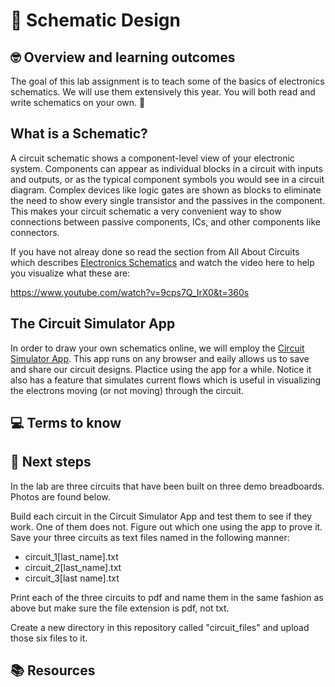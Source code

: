 # :robot: Schematic Design

## 🤓 Overview and learning outcomes 

The goal of this lab assignment is to teach some of the basics of electronics schematics.  We will use them extensively this year.  You will both read and write schematics on your own. 🚀

## What is a Schematic?

A circuit schematic shows a component-level view of your electronic system. Components can appear as individual blocks in a circuit with inputs and outputs, or as the typical component symbols you would see in a circuit diagram. Complex devices like logic gates are shown as blocks to eliminate the need to show every single transistor and the passives in the component. This makes your circuit schematic a very convenient way to show connections between passive components, ICs, and other components like connectors.

If you have not alreay done so read the section from All About Circuits which describes [Electronics Schematics](https://www.allaboutcircuits.com/technical-articles/understanding-schematics/) and watch the video here to help you visualize what these are:

https://www.youtube.com/watch?v=9cps7Q_IrX0&t=360s

## The Circuit Simulator App

In order to draw your own schematics online, we will employ the [Circuit Simulator App](https://thumbsdb.herokuapp.com/circuit/).  This app runs on any browser and eaily allows us to save and share our circuit designs.  Plactice using the app for a while.  Notice it also has a feature that simulates current flows which is useful in visualizing the electrons moving (or not moving) through the circuit.

## 💻 Terms to know

## 📝 Next steps
In the lab are three circuits that have been built on three demo breadboards.  Photos are found below.


Build each circuit in the Circuit Simulator App and test them to see if they work.  One of them does not.  Figure out which one using the app to prove it.  Save your three circuits as text files named in the following manner:

- circuit_1[last_name].txt
- circuit_2[last_name].txt
- circuit_3[last name].txt

Print each of the three circuits to pdf and name them in the same fashion as above but make sure the file extension is pdf, not txt.

Create a new directory in this repository called "circuit_files" and upload those six files to it.

## 📚  Resources 
